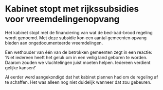 # Kabinet stopt met rijkssubsidies voor vreemdelingenopvang

Het kabinet stopt met de financiering van wat de bed-bad-brood regeling wordt genoemd. Met deze subsidie kon een aantal gemeenten opvang bieden aan ongedocumenteerde vreemdelingen.

Een wethouder van één van de betrokken gemeenten zegt in een reactie: ‘Niet iedereen heeft het geluk om in een veilig land geboren te worden. Daarom zouden we vluchtelingen juist moeten helpen. Iedereen verdient gelijke kansen!’

Al eerder werd aangekondigd dat het kabinet plannen had om de regeling af te schaffen. Het was alleen nog niet duidelijk wanneer dat zou gebeuren. 

